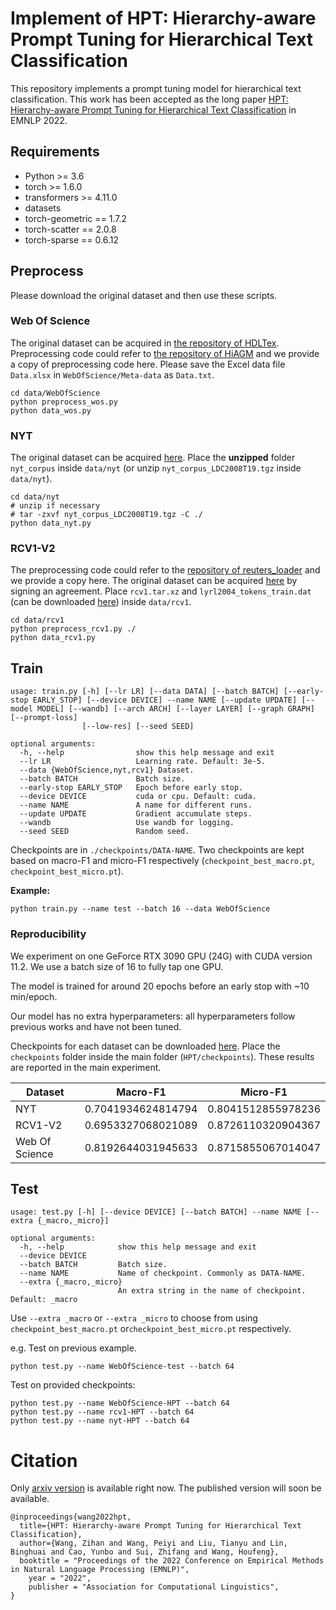 # Implement of HPT: Hierarchy-aware Prompt Tuning for Hierarchical Text Classification
This repository implements a prompt tuning model for hierarchical text classification. 
This work has been accepted as the long paper [HPT: Hierarchy-aware Prompt Tuning for Hierarchical Text Classification](https://arxiv.org/pdf/2204.13413.pdf)
in EMNLP 2022.

## Requirements

* Python >= 3.6
* torch >= 1.6.0
* transformers >= 4.11.0
* datasets
* torch-geometric == 1.7.2
* torch-scatter == 2.0.8
* torch-sparse == 0.6.12


## Preprocess

Please download the original dataset and then use these scripts.

### Web Of Science

The original dataset can be acquired in [the repository of HDLTex](https://github.com/kk7nc/HDLTex). Preprocessing code could refer to [the repository of HiAGM](https://github.com/Alibaba-NLP/HiAGM) and we provide a copy of preprocessing code here.
Please save the Excel data file `Data.xlsx` in `WebOfScience/Meta-data` as `Data.txt`.

```shell
cd data/WebOfScience
python preprocess_wos.py
python data_wos.py
```

### NYT

The original dataset can be acquired [here](https://catalog.ldc.upenn.edu/LDC2008T19).
Place the **unzipped** folder `nyt_corpus` inside `data/nyt` (or unzip `nyt_corpus_LDC2008T19.tgz` inside `data/nyt`).

```shell
cd data/nyt
# unzip if necessary
# tar -zxvf nyt_corpus_LDC2008T19.tgz -C ./
python data_nyt.py
```

### RCV1-V2

The preprocessing code could refer to the [repository of reuters_loader](https://github.com/ductri/reuters_loader) and we provide a copy here. The original dataset can be acquired [here](https://trec.nist.gov/data/reuters/reuters.html) by signing an agreement.
Place `rcv1.tar.xz` and `lyrl2004_tokens_train.dat` (can be downloaded [here](https://jmlr.csail.mit.edu/papers/volume5/lewis04a/a13-vector-files/lyrl2004_vectors_train.dat.gz)) inside `data/rcv1`.

```shell
cd data/rcv1
python preprocess_rcv1.py ./
python data_rcv1.py
```

## Train

```
usage: train.py [-h] [--lr LR] [--data DATA] [--batch BATCH] [--early-stop EARLY_STOP] [--device DEVICE] --name NAME [--update UPDATE] [--model MODEL] [--wandb] [--arch ARCH] [--layer LAYER] [--graph GRAPH] [--prompt-loss]
                [--low-res] [--seed SEED]

optional arguments:
  -h, --help                show this help message and exit
  --lr LR					Learning rate. Default: 3e-5.
  --data {WebOfScience,nyt,rcv1} Dataset.
  --batch BATCH             Batch size.
  --early-stop EARLY_STOP   Epoch before early stop.
  --device DEVICE           cuda or cpu. Default: cuda.
  --name NAME               A name for different runs.
  --update UPDATE           Gradient accumulate steps.
  --wandb                   Use wandb for logging.
  --seed SEED               Random seed.
```

Checkpoints are in `./checkpoints/DATA-NAME`. Two checkpoints are kept based on macro-F1 and micro-F1 respectively 
(`checkpoint_best_macro.pt`, `checkpoint_best_micro.pt`).

**Example:**
```shell
python train.py --name test --batch 16 --data WebOfScience
```

### Reproducibility

We experiment on one GeForce RTX 3090 GPU (24G) with CUDA version $11.2$. We use a batch size of $16$ to fully tap one GPU.

The model is trained for around 20 epochs before an early stop with ~10 min/epoch.

Our model has no extra hyperparameters: all hyperparameters follow previous works and have not been tuned.

Checkpoints for each dataset can be downloaded [here](https://drive.google.com/drive/folders/1j1PMzo4YLG8oUAnuolvmfn-dA9A43yIS?usp=sharing). Place the `checkpoints` folder inside the main folder (`HPT/checkpoints`). These results are reported in the main experiment.

| Dataset        | Macro-F1           | Micro-F1           |
| -------------- | ------------------ | ------------------ |
| NYT            | 0.7041934624814794 | 0.8041512855978236 |
| RCV1-V2        | 0.6953327068021089 | 0.8726110320904367 |
| Web Of Science | 0.8192644031945633 | 0.8715855067014047 |

## Test

```
usage: test.py [-h] [--device DEVICE] [--batch BATCH] --name NAME [--extra {_macro,_micro}]

optional arguments:
  -h, --help            show this help message and exit
  --device DEVICE
  --batch BATCH         Batch size.
  --name NAME           Name of checkpoint. Commonly as DATA-NAME.
  --extra {_macro,_micro}
                        An extra string in the name of checkpoint. Default: _macro
```

Use `--extra _macro` or `--extra _micro`  to choose from using `checkpoint_best_macro.pt` or`checkpoint_best_micro.pt` respectively.

e.g. Test on previous example.

```shell
python test.py --name WebOfScience-test --batch 64
```

Test on provided checkpoints:

```shell
python test.py --name WebOfScience-HPT --batch 64
python test.py --name rcv1-HPT --batch 64
python test.py --name nyt-HPT --batch 64
```

# Citation

Only [arxiv version](https://arxiv.org/pdf/2204.13413.pdf) is available right now. The published version will soon be available.
```
@inproceedings{wang2022hpt,
  title={HPT: Hierarchy-aware Prompt Tuning for Hierarchical Text Classification},
  author={Wang, Zihan and Wang, Peiyi and Liu, Tianyu and Lin, Binghuai and Cao, Yunbo and Sui, Zhifang and Wang, Houfeng},
  booktitle = "Proceedings of the 2022 Conference on Empirical Methods in Natural Language Processing (EMNLP)",
    year = "2022",
    publisher = "Association for Computational Linguistics",
}
```
